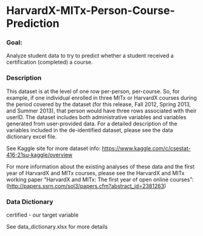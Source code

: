 # HarvardX-MITx-Person-Course-Prediction

### Goal:
Analyze student data to try to predict whether a student received a certification (completed) a course.

### Description
This dataset is at the level of one row per-person, per-course. So, for example, if one individual enrolled in three MITx or HarvardX courses during the period covered by the dataset (for this release, Fall 2012, Spring 2013, and Summer 2013), that person would have three rows associated with their userID.
The dataset includes both administrative variables and variables generated from user-provided data. 
For a detailed description of the variables included in the de-identified dataset, please see the data dictionary excel file.

See Kaggle site for more dataset info: https://www.kaggle.com/c/csestat-416-21su-kaggle/overview

For more information about the existing analyses of these data and the first year of HarvardX and MITx courses, please see the HarvardX and MITx working paper “HarvardX and MITx: The first year of open online courses”: 
(http://papers.ssrn.com/sol3/papers.cfm?abstract_id=2381263)


### Data Dictionary
certified - our target variable

See data_dictionary.xlsx for more details
